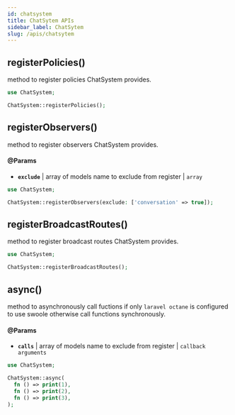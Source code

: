 ```yaml
---
id: chatsystem
title: ChatSytem APIs
sidebar_label: ChatSytem
slug: /apis/chatsytem
---
```


## registerPolicies()
method to register policies ChatSystem provides.

```php
use ChatSystem;

ChatSystem::registerPolicies();
```

## registerObservers()
method to register observers ChatSystem provides.

#### @Params

- **`exclude`** | array of models name to exclude from register | `array`

```php
use ChatSystem;

ChatSystem::registerObservers(exclude: ['conversation' => true]);
```

## registerBroadcastRoutes()
method to register broadcast routes ChatSystem provides.

```php
use ChatSystem;

ChatSystem::registerBroadcastRoutes();
```

## async()
method to asynchronously call fuctions if only `laravel octane` is configured to use swoole otherwise call functions synchronously.

#### @Params

- **`calls`** | array of models name to exclude from register | `callback arguments`

```php
use ChatSystem;

ChatSystem::async(
  fn () => print(1),
  fn () => print(2),
  fn () => print(3),
);
```
